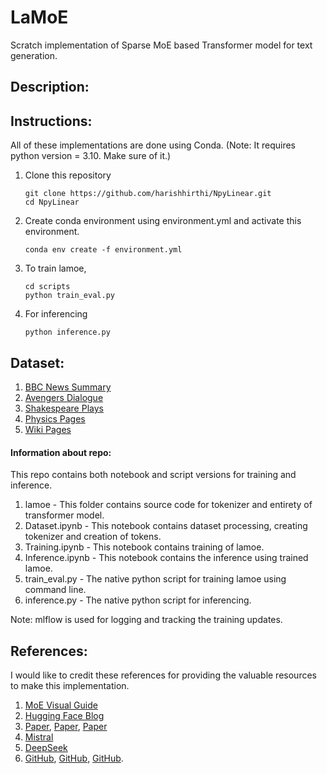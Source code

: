 # LaMoE
Scratch implementation of Sparse MoE based Transformer model for text generation.

## Description:


## Instructions:
All of these implementations are done using Conda. (Note: It requires python version = 3.10. Make sure of it.)
1. Clone this repository

   ```
   git clone https://github.com/harishhirthi/NpyLinear.git
   cd NpyLinear
   ```
2. Create conda environment using environment.yml and activate this environment.
   ```
   conda env create -f environment.yml
   ``` 
3. To train lamoe, 
   ```
   cd scripts
   python train_eval.py
   ```
4. For inferencing 
   ```
   python inference.py
   ```

## Dataset:
1. [BBC News Summary](https://www.kaggle.com/datasets/pariza/bbc-news-summary)
2. [Avengers Dialogue](https://www.kaggle.com/datasets/divaxshah/avengers-and-iron-man-movies-dataset)
3. [Shakespeare Plays](https://www.kaggle.com/datasets/kingburrito666/shakespeare-plays)
4. [Physics Pages](https://www.kaggle.com/datasets/judehunt23/llm-science-exam-training-data-wiki-pages/data)
5. [Wiki Pages](https://www.kaggle.com/datasets/ffatty/plaintext-wikipedia-full-english/data)

#### Information about repo:
This repo contains both notebook and script versions for training and inference.

1. lamoe - This folder contains source code for tokenizer and entirety of transformer model.
2. Dataset.ipynb - This notebook contains dataset processing, creating tokenizer and creation of tokens.
3. Training.ipynb - This notebook contains training of lamoe.
4. Inference.ipynb - This notebook contains the inference using trained lamoe.
5. train_eval.py - The native python script for training lamoe using command line.
6. inference.py - The native python script for inferencing.

Note: mlflow is used for logging and tracking the training updates.


## References:
I would like to credit these references for providing the valuable resources to make this implementation.
1. [MoE Visual Guide](https://newsletter.maartengrootendorst.com/p/a-visual-guide-to-mixture-of-experts)
2. [Hugging Face Blog](https://huggingface.co/blog/AviSoori1x/makemoe-from-scratch)
3. [Paper](https://arxiv.org/pdf/2401.04088.pdf), [Paper](https://arxiv.org/pdf/1701.06538.pdf), [Paper](https://arxiv.org/pdf/2101.03961)
4. [Mistral](https://github.com/mistralai/mistral-inference)
5. [DeepSeek](https://github.com/deepseek-ai/DeepSeek-V3)
6. [GitHub](https://github.com/AviSoori1x/makeMoE), [GitHub](https://github.com/harishhirthi/Torch-LLaMA-Inference), [GitHub](https://github.com/davidmrau/mixture-of-experts).
